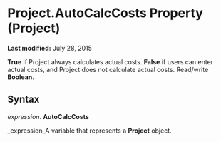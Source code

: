 
# Project.AutoCalcCosts Property (Project)

 **Last modified:** July 28, 2015

 **True** if Project always calculates actual costs. **False** if users can enter actual costs, and Project does not calculate actual costs. Read/write **Boolean**.

## Syntax

 _expression_. **AutoCalcCosts**

 _expression_A variable that represents a  **Project** object.

